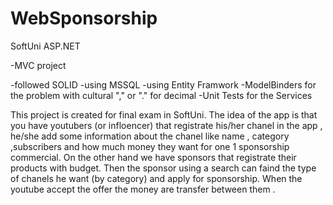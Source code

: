 # WebSponsorship
 SoftUni ASP.NET 
 
<p>-MVC project</p>
-followed SOLID
-using MSSQL 
-using Entity Framwork
-ModelBinders for the problem with cultural "," or "." for decimal
-Unit Tests for the Services 

 
 This project is created for final exam in SoftUni. The idea of the app is that you have youtubers (or infloencer) that registrate his/her chanel in the app , he/she add some information about the chanel like name , category ,subscribers and how much money they want for one 1 sponsorship commercial. On the other hand we have sponsors that registrate their products with budget. Then the sponsor using a search can faind the type of chanels he want (by category) and apply for sponsorship. When the youtube accept the offer the money are transfer between them .
 
